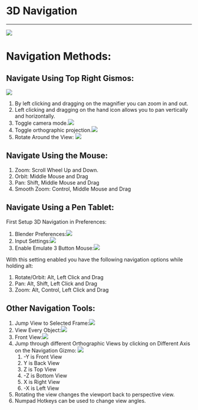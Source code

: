 # 3D Navigation
---
![](Pictures/3D%20View.png)
# Navigation Methods:

## Navigate Using Top Right Gismos:

![](Pictures/Other%20Gismos.png)

1. By left clicking and dragging on the magnifier you can zoom in and out.
2. Left clicking and dragging on the hand icon allows you to pan vertically and horizontally.
3. Toggle camera mode.![](Pictures/View%20Camera.png)
4. Toggle orthographic projection.![](Pictures/Change%20to%20orthographic%20perspective.png)
5. Rotate Around the View: ![](Pictures/Axis%20Gismo.png)

## Navigate Using the Mouse:

1. Zoom: Scroll Wheel Up and Down.
2. Orbit: Middle Mouse and Drag
3. Pan: Shift, Middle Mouse and Drag
4. Smooth Zoom: Control, Middle Mouse and Drag

## Navigate Using a Pen Tablet:

First Setup 3D Navigation in Preferences:

1. Blender Preferences:![](Pictures/Blender%20Preferences.png)
2. Input Settings:![](Pictures/Change%20Input%20Method.png)
3. Enable Emulate 3 Button Mouse:![](Pictures/Emulate%203%20button%20Mouse.png)

With this setting enabled you have the following navigation options while holding alt:

1. Rotate/Orbit: Alt, Left Click and Drag
2. Pan: Alt, Shift, Left Click and Drag
3. Zoom: Alt, Control, Left Click and Drag

## Other Navigation Tools:

1. Jump View to Selected Frame:![](Pictures/Frame%20Selected%20Object%20Step%201.png)
2. View Every Object:![](Pictures/Frame%20All%20Objects%20Step%201.png)
3. Front View:![](Pictures/Adjust%20Viewpoint%20to%20different%20angles%20steps.png)
4. Jump through different Orthographic Views by clicking on Different Axis on the Navigation Gizmo:
   ![](Pictures/Gismo%20Axis.png)
	1. -Y is Front View
	2. Y is Back View
	3. Z is Top View
	4. -Z is Bottom View
	5. X is Right View
	6. -X is Left View
5. Rotating the view changes the viewport back to perspective view.
6. Numpad Hotkeys can be used to change view angles.